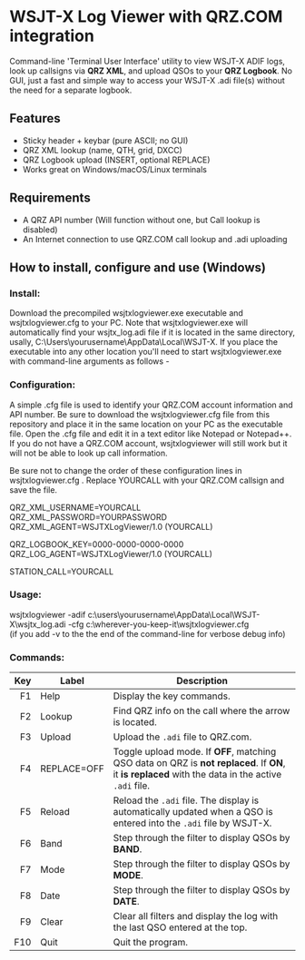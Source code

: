 # WSJT-X Log Viewer with QRZ.COM integration

Command-line 'Terminal User Interface' utility to view WSJT-X ADIF logs, look up callsigns via **QRZ XML**, and upload QSOs to your **QRZ Logbook**. No GUI, just a fast and simple way to access your WSJT-X .adi file(s) without the need for a separate logbook.

## Features
- Sticky header + keybar (pure ASCII; no GUI)
- QRZ XML lookup (name, QTH, grid, DXCC)
- QRZ Logbook upload (INSERT, optional REPLACE)
- Works great on Windows/macOS/Linux terminals

## Requirements
- A QRZ API number (Will function without one, but Call lookup is disabled)
- An Internet connection to use QRZ.COM call lookup and .adi uploading

## How to install, configure and use (Windows)  
### Install:
  Download the precompiled wsjtxlogviewer.exe executable and wsjtxlogviewer.cfg to your PC. Note that wsjtxlogviewer.exe will automatically find your wsjtx_log.adi file if it is located in the same directory, usally, C:\Users\yourusername\AppData\Local\WSJT-X. If you place the executable into any other location you'll need to start wsjtxlogviewer.exe with command-line arguments as follows -

### Configuration:
  A simple .cfg file is used to identify your QRZ.COM account information and API number. Be sure to download the wsjtxlogviewer.cfg file from this repository and place it in the same location on your PC as the executable file. Open the .cfg file and edit it in a text editor like Notepad or Notepad++. If you do not have a QRZ.COM account, wsjtxlogviewer will still work but it will not be able to look up call information.

Be sure not to change the order of these configuration lines in wsjtxlogviewer.cfg . Replace YOURCALL with your QRZ.COM callsign and save the file.

  QRZ_XML_USERNAME=YOURCALL</br>
  QRZ_XML_PASSWORD=YOURPASSWORD</br>
  QRZ_XML_AGENT=WSJTXLogViewer/1.0 (YOURCALL)</br>

  QRZ_LOGBOOK_KEY=0000-0000-0000-0000</br>
  QRZ_LOG_AGENT=WSJTXLogViewer/1.0 (YOURCALL)</br>

  STATION_CALL=YOURCALL

### Usage:
  wsjtxlogviewer -adif c:\users\yourusername\AppData\Local\WSJT-X\wsjtx_log.adi -cfg c:\wherever-you-keep-it\wsjtxlogviewer.cfg </br> (if you add -v to the the end of the command-line for verbose debug info)

### Commands:
| Key | Label       | Description                                                                                                                                          |
| --: | ----------- | ---------------------------------------------------------------------------------------------------------------------------------------------------- |
|  F1 | Help        | Display the key commands.                                                                                                                            |
|  F2 | Lookup      | Find QRZ info on the call where the arrow is located.                                                                                                |
|  F3 | Upload      | Upload the `.adi` file to QRZ.com.                                                                                                                   |
|  F4 | REPLACE=OFF | Toggle upload mode. If **OFF**, matching QSO data on QRZ is **not replaced**. If **ON**, it **is replaced** with the data in the active `.adi` file. |
|  F5 | Reload      | Reload the `.adi` file. The display is automatically updated when a QSO is entered into the `.adi` file by WSJT-X.                                   |
|  F6 | Band        | Step through the filter to display QSOs by **BAND**.                                                                                                 |
|  F7 | Mode        | Step through the filter to display QSOs by **MODE**.                                                                                                 |
|  F8 | Date        | Step through the filter to display QSOs by **DATE**.                                                                                                 |
|  F9 | Clear       | Clear all filters and display the log with the last QSO entered at the top.                                                                          |
| F10 | Quit        | Quit the program.                                                                                                                                    |



  


